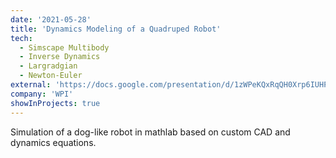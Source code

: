 ```yaml
---
date: '2021-05-28'
title: 'Dynamics Modeling of a Quadruped Robot'
tech:
  - Simscape Multibody
  - Inverse Dynamics
  - Largradgian
  - Newton-Euler
external: 'https://docs.google.com/presentation/d/1zWPeKQxRqQH0Xrp6IUHPpufx8zPqic4a/edit?usp=sharing&ouid=116844064563752271753&rtpof=true&sd=true'
company: 'WPI'
showInProjects: true
---
```


Simulation of a dog-like robot in mathlab based on custom CAD and dynamics equations.
